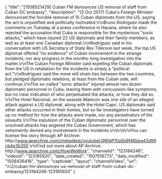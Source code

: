 {
    "title": "[1508521429] Cuban FM denounces US removal of staff from Cuban DC embassy",
    "description": "(3 Oct 2017) Cuba's Foreign Minister denounced the forcible removal of 15 Cuban diplomats from the US, saying the act is unjustified and politically motivated.\r\nBruno Rodriguez made the comments on Tuesday at a press conference in Havana, where he also rejected the accusation that Cuba is responsible for the mysterious \"sonic attacks,\" which have injured 22 US diplomats and their family members, as well as at least one Canadian diplomat.\r\nRodriguez said in his conversation with US Secretary of State Rex Tillerson last week, the top US diplomat offered \"no evidence\" of Cuban involvement in the strange incidents, nor any progress in the months-long investigation into the matter.\r\nThe Cuban Foreign Minister said expelling the Cuban diplomats from the US in retaliation for the incidents is simply a \"political act.\"\r\nRodriguez said the move will strain ties between the two countries, but pledged diplomatic relations, at least from the Cuban side, will continue.\r\nThe so-called \"sonic attacks\" injured almost two dozen diplomatic personnel in Cuba, leaving them with concussion-like symptoms, but no clear indication of who perpetuated the attacks, or how they did so. \r\nThe Hotel Nacional, on the seaside Malecon was one site of an alleged attack against a US diplomat, along with the Hotel Capri. US diplomats said other attacks occurred in their homes, but so far investigators have turned up no method for how the attacks were made, nor any perpetrators of the assaults.\r\nThe expulsion of the Cuban diplomatic personnel over the unsolved attacks has angered the Cuban Government, which has vehemently denied any involvement in the incidents.\r\n\r\n\r\nYou can license this story through AP Archive: http:\/\/www.aparchive.com\/metadata\/youtube\/96faff10a5b9f46bea43d99cb4e3b355 \r\nFind out more about AP Archive: http:\/\/www.aparchive.com\/HowWeWork",
    "channelid": "123184246",
    "videoid": "123185920",
    "date_created": "1507516773",
    "date_modified": "1508436416",
    "type": "captivate",
    "layout": "channelVideo",
    "url": "\/c2\/cuban-fm-denounces-us-removal-of-staff-from-cuban-dc-embassy\/123184246-123185920"
}